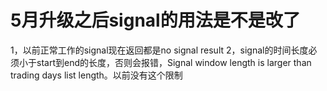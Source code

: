 # 5月升级之后signal的用法是不是改了

1，以前正常工作的signal现在返回都是no signal result
2，signal的时间长度必须小于start到end的长度，否则会报错，Signal window length is larger than trading days list length。以前没有这个限制